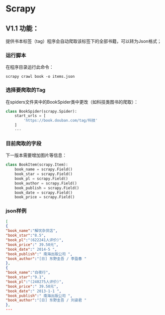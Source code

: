 # Scrapy
## V1.1 功能：
提供书本标签（tag）程序会自动爬取该标签下的全部书籍，可以转为Json格式；

### 运行脚本
在程序目录运行此命令：
```shell
scrapy crawl book -o items.json
```
### 选择要爬取的Tag
在spiders文件夹中的BookSpider类中更改（如科技类图书的爬取）：
```python
class BookSpider(scrapy.Spider):
    start_urls = [
        'https://book.douban.com/tag/科技'
    ]
    ···
```

### 目前爬取的字段
下一版本需要增加图片等信息：
```python
class BookItem(scrapy.Item):
    book_name = scrapy.Field()
    book_star = scrapy.Field()
    book_pl = scrapy.Field()
    book_author = scrapy.Field()
    book_publish = scrapy.Field()
    book_date = scrapy.Field()
    book_price = scrapy.Field()
```

### json样例
```json
[
{
"book_name":"解忧杂货店",
"book_star":"8.5",
"book_pl":"(622241人评价)",
"book_price":" 39.50元",
"book_date":" 2014-5 ",
"book_publish":" 南海出版公司 ",
"book_author":"[日] 东野圭吾 / 李盈春 "
},
{
"book_name":"白夜行",
"book_star":"9.1",
"book_pl":"(240275人评价)",
"book_price":" 39.50元",
"book_date":" 2013-1-1 ",
"book_publish":" 南海出版公司 ",
"book_author":"[日] 东野圭吾 / 刘姿君 "
},
···
```